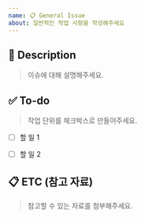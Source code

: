 ```yaml
---
name: 📋 General Issue
about: 일반적인 작업 사항을 작성해주세요
---
```


## 📝 Description
> 이슈에 대해 설명해주세요.

<!--
[작성 가이드]
1. Refactor 작업: 개선하고자 하는 코드와 개선 방안을 설명해주세요
2. Style 작업: 변경하려는 UI/UX 내용을 설명해주세요
3. Docs 작업: 문서 추가/수정 내용을 설명해주세요
4. Chore 작업: 프로젝트 설정/환경 변경 사항을 설명해주세요
5. Question: 논의가 필요한 사항이나 문의 내용을 설명해주세요
-->


## ✅ To-do
> 작업 단위를 체크박스로 만들어주세요.

<!--
Question 레이블의 경우:
- 논의해야 할 주제들을 나열해주세요
- 답변이 필요한 질문들을 작성해주세요
-->

- [ ] 할 일 1
- [ ] 할 일 2


## 📋 ETC (참고 자료)
> 참고할 수 있는 자료를 첨부해주세요.

<!--
- Refactor: 참고한 코드, 성능 측정 결과 등
- Style: 디자인 관련 자료
- Docs: 연관 문서, 가이드라인 등
- Chore: 설정 관련 문서 등
- Question: 관련 코드, 스크린샷 등
-->
